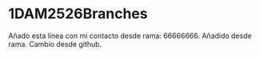 # 1DAM2526Branches
Añado esta línea con mi contacto desde rama: 66666666. Añadido desde rama.
Cambio desde github.
